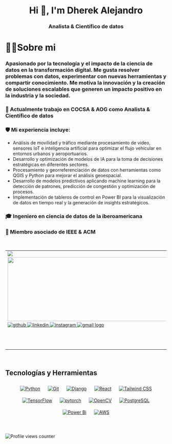 <h1 align="center">Hi 👋, I'm Dherek Alejandro</h1>
<h3 align="center"> Analista & Científico de datos </h3>



<h1>👨‍💻Sobre mi</h1>

<h3> Apasionado por la tecnología y el impacto de la ciencia de datos en la transformación digital. Me gusta resolver problemas con datos, experimentar con nuevas herramientas y compartir conocimiento. Me motiva la innovación y la creación de soluciones escalables que generen un impacto positivo en la industria y la sociedad.</h3>

<h3>🔭 Actualmente trabajo en COCSA & AOG como Analista & Científico de datos </h3>
<h3>🛡 Mi experiencia incluye:</h3>
        <ul>
            <li>Análisis de movilidad y tráfico mediante procesamiento de video, sensores IoT e inteligencia artificial para optimizar el flujo vehicular en entornos urbanos y aeroportuarios.</li>
            <li>Desarrollo y optimización de modelos de IA para la toma de decisiones estratégicas en diferentes sectores.</li>
            <li>Procesamiento y georreferenciación de datos con herramientas como QGIS y Python para mejorar el análisis geoespacial.</li>
            <li>Desarrollo de modelos predictivos aplicando machine learning para la detección de patrones, predicción de congestión y optimización de procesos.</li>
            <li>Implementación de tableros de control en Power BI para la visualización de datos en tiempo real y la generación de insights estratégicos.</li>
        </ul>

<h3>🎓 Ingeniero en ciencia de datos de la iberoamericana</h3>
<h3>🤝 Miembro asociado de IEEE & ACM</h3>





<br/>  

<table width="100%">
        <tr>
        <td valign="top" width="62%">
        <img src="https://www.kaggle.com/static/images/site-logo.svg" height="40px"></img>        
        <a href="https://www.kaggle.com/dherekalejandro">
       <img src="https://mai--kaggle-card--wdnwqn8bw5k9.code.run/dherekalejandro" width="500" height="200"></img>
 </a>
      <a href="https://github.com/dherekalejandro" target="_blank">
        <img src="https://img.shields.io/badge/github-%2324292e.svg?&style=for-the-badge&logo=github&logoColor=white" alt="github" style="margin-bottom: 5px;" />
      </a>
      <a href="https://linkedin.com/in/dherekalejandro" target="_blank">
        <img src="https://img.shields.io/badge/linkedin-%231E77B5.svg?&style=for-the-badge&logo=linkedin&logoColor=white" alt="linkedin" style="margin-bottom: 5px;" />
      </a>
      <a href="https://instagram.com/dherekalejandro" target="_blank">
        <img src="https://img.shields.io/badge/instagram-%23000000.svg?&style=for-the-badge&logo=instagram&logoColor=white" alt="instagram" style="margin-bottom: 5px;" />
      </a>
      <a href="mailto:dherek.alejandro@gmail.com">
          <img src="https://img.shields.io/static/v1?message=gmail&logo=gmail&label=dherekalejandro&color=D14836&logoColor=white&labelColor=&style=for-the-badge" alt="gmail logo" style="margin-bottom: 5px;"  />
      </a>
    </td>
    <td valign="top" width="38%" align="center">
      <img height="300" src="/Resources/PyGroup.png" alt="PyGroup" />
    </td>
        
  </tr>
</table>  

<br/>



## Tecnologías y Herramientas  
<div align="center">  
<a href="https://www.python.org/" target="_blank"><img style="margin: 10px" src="https://profilinator.rishav.dev/skills-assets/python-original.svg" alt="Python" height="25" /></a>  
<a href="https://github.com/" target="_blank"><img style="margin: 10px" src="https://profilinator.rishav.dev/skills-assets/git-scm-icon.svg" alt="Git" height="25" /></a>  
<a href="https://www.djangoproject.com/" target="_blank"><img style="margin: 10px" src="https://profilinator.rishav.dev/skills-assets/django-original.svg" alt="Django" height="25" /></a>  
<a href="https://reactjs.org/" target="_blank"><img style="margin: 10px" src="https://profilinator.rishav.dev/skills-assets/react-original-wordmark.svg" alt="React" height="25" /></a>  
<a href="https://www.tailwindcss.com/" target="_blank"><img style="margin: 10px" src="https://profilinator.rishav.dev/skills-assets/tailwindcss.svg" alt="Tailwind CSS" height="25" /></a>  
<a href="https://www.tensorflow.org/" target="_blank"><img style="margin: 10px" src="https://profilinator.rishav.dev/skills-assets/tensorflow-icon.svg" alt="TensorFlow" height="25" /></a>  
<a href="https://pytorch.org/" target="_blank"><img style="margin: 10px" src="https://profilinator.rishav.dev/skills-assets/pytorch-icon.svg" alt="pytorch" height="25" /></a>  
<a href="https://opencv.org/" target="_blank"><img style="margin: 10px" src="https://profilinator.rishav.dev/skills-assets/opencv-icon.svg" alt="OpenCV" height="25" /></a>  
<a href="https://www.postgresql.org/" target="_blank"><img style="margin: 10px" src="https://profilinator.rishav.dev/skills-assets/postgresql-original-wordmark.svg" alt="PostgreSQL" height="25" /></a>  
<a href="https://powerbi.microsoft.com/en-us/" target="_blank"><img style="margin: 10px" src="https://profilinator.rishav.dev/skills-assets/powerbi.png" alt="Power Bi" height="25" /></a>  
<a href="https://aws.amazon.com/" target="_blank"><img style="margin: 10px" src="https://profilinator.rishav.dev/skills-assets/amazonwebservices-original-wordmark.svg" alt="AWS" height="25" /></a>  
</div>  

<br/>  


 

<br/>  

![Profile views counter](https://komarev.com/ghpvc/?username=dherekalejandro&&style=flat-square)  
  

<br/>  


